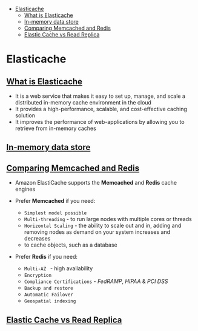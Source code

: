 - [Elasticache](#elasticache)
  - [What is Elasticache](#what-is-elasticache)
  - [In-memory data store](#in-memory-data-store)
  - [Comparing Memcached and Redis](#comparing-memcached-and-redis)
  - [Elastic Cache vs Read Replica](#elastic-cache-vs-read-replica)

# Elasticache

## [What is Elasticache](https://docs.aws.amazon.com/AmazonElastiCache/latest/red-ug/WhatIs.html)

- It is a web service that makes it easy to set up, manage, and scale a distributed in-memory cache environment in the cloud
- It provides a high-performance, scalable, and cost-effective caching solution
- It improves the performance of web-applications by allowing you to retrieve from in-memory caches

## [In-memory data store](https://docs.aws.amazon.com/AmazonElastiCache/latest/red-ug/elasticache-use-cases.html#elasticache-use-cases-data-store)

## [Comparing Memcached and Redis](https://docs.aws.amazon.com/AmazonElastiCache/latest/red-ug/SelectEngine.html)

- Amazon ElastiCache supports the **Memcached** and **Redis** cache engines

- Prefer **Memcached** if you need:
  - `Simplest model possible`
  - `Multi-threading` - to run large nodes with multiple cores or threads
  - `Horizontal Scaling` - the ability to scale out and in, adding and removing nodes as demand on your system increases and decreases
  - to cache objects, such as a database

- Prefer **Redis** if you need:
  - `Multi-AZ ` - high availability
  - `Encryption`
  - `Compliance Certifications` - *FedRAMP*, *HIPAA* & *PCI DSS*
  - `Backup and restore`
  - `Automatic Failover`
  - `Geospatial indexing`

## [Elastic Cache vs Read Replica](https://acloud.guru/forums/aws-certified-solutions-architect-associate/discussion/-Ke_GPS6RLo8eHaXIR_t/elasticache_vs_read_replica)